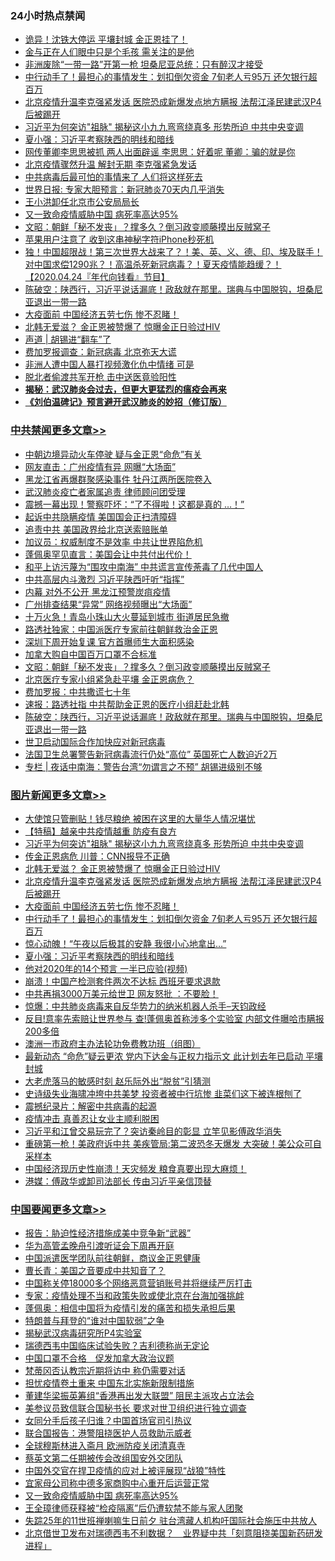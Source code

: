 <div class="catlist">
<h3>24小时热点禁闻</h3>
<ul>
<li><a href="https://github.com/fqnews/bnews/blob/master/worldnews/20200424/1318505.md">诡异！沈铁大停运 平壤封城 金正恩挂了！</a></li>
<li><a href="https://github.com/fqnews/bnews/blob/master/cbnews/20200424/1318550.md">金与正在人们眼中只是个毛孩 需关注的是他</a></li>
<li><a href="https://github.com/fqnews/bnews/blob/master/cbnews/20200424/1318522.md">非洲废除“一带一路”开第一枪 坦桑尼亚总统：只有醉汉才接受</a></li>
<li><a href="https://github.com/fqnews/bnews/blob/master/topimagenews/20200424/1318549.md">中行动手了！最担心的事情发生：划扣倒欠资金 7旬老人亏95万 还欠银行超百万</a></li>
<li><a href="https://github.com/fqnews/bnews/blob/master/topimagenews/20200424/1318615.md">北京疫情升温李克强紧发话 医院恐成新爆发点地方瞒报 法帮江泽民建武汉P4后被踢开</a></li>
<li><a href="https://github.com/fqnews/bnews/blob/master/topimagenews/20200424/1318647.md">习近平为何突访&quot;祖脉&quot; 揭秘这小九九弯弯绕真多 形势所迫 中共中央变调</a></li>
<li><a href="https://github.com/fqnews/bnews/blob/master/topimagenews/20200424/1318515.md">夏小强：习近平考察陕西的明线和暗线</a></li>
<li><a href="https://github.com/fqnews/bnews/blob/master/yule/20200424/1318676.md">网传董卿李思思被抓 两人出面辟谣 李思思：好着呢 董卿：骗的就是你</a></li>
<li><a href="https://github.com/fqnews/bnews/blob/master/cbnews/20200424/1318504.md">北京疫情骤然升温 解封无期 李克强紧急发话</a></li>
<li><a href="https://github.com/fqnews/bnews/blob/master/cnnews/20200425/1318850.md">中共病毒后最可怕的事情来了 人们将这样死去</a></li>
<li><a href="https://github.com/fqnews/bnews/blob/master/baitai/20200425/1318784.md">世界日报: 专家大胆预言：新冠肺炎70天内几乎消失</a></li>
<li><a href="https://github.com/fqnews/bnews/blob/master/cbnews/20200424/1318706.md">王小洪卸任北京市公安局局长</a></li>
<li><a href="https://github.com/fqnews/bnews/blob/master/headline/20200424/1318644.md">又一致命疫情威胁中国 病死率高达95%</a></li>
<li><a href="https://github.com/fqnews/bnews/blob/master/cbnews/20200425/1318937.md">文昭：朝鲜「秘不发丧」？撑多久？倒习政变顺藤摸出反贼窝子 </a></li>
<li><a href="https://github.com/fqnews/bnews/blob/master/cnnews/20200424/1318553.md">苹果用户注意了 收到这串神秘字符iPhone秒死机</a></li>
<li><a href="https://github.com/fqnews/bnews/blob/master/taiwannews/20200424/1318699.md">独！中国超限战！第三次世界大战来了？！美、英、义、德、印、埃及联手！对中国求偿1290兆？！高温杀死新冠病毒？！夏天疫情能趋缓？！【2020.04.24『年代向钱看』节目】</a></li>
<li><a href="https://github.com/fqnews/bnews/blob/master/cbnews/20200425/1318901.md">陈破空：陕西行，习近平说话漏底！政敌就在那里。瑞典与中国脱钩，坦桑尼亚退出一带一路 </a></li>
<li><a href="https://github.com/fqnews/bnews/blob/master/topimagenews/20200424/1318560.md">大疫面前 中国经济五劳七伤 惨不忍睹！</a></li>
<li><a href="https://github.com/fqnews/bnews/blob/master/topimagenews/20200424/1318621.md">北韩无爱滋？ 金正恩被赞爆了 惊曝金正日验过HIV</a></li>
<li><a href="https://github.com/fqnews/bnews/blob/master/baitai/20200424/1318529.md">声道 &#124; 胡锡进“翻车”了</a></li>
<li><a href="https://github.com/fqnews/bnews/blob/master/cbnews/20200425/1318824.md">费加罗报调查：新冠病毒 北京弥天大谎</a></li>
<li><a href="https://github.com/fqnews/bnews/blob/master/cbnews/20200425/1318778.md">非洲人遭中国人暴打视频激化仇中情绪 可是</a></li>
<li><a href="https://github.com/fqnews/bnews/blob/master/cbnews/20200424/1318537.md">脱北者偷渡共军开枪 击中送医竟验阳性</a></li>
<li><b><a href="https://github.com/fqnews/bnews/blob/master/comments/20200211/1275071.md" target="_blank">揭秘：武汉肺炎会过去，但更大更猛烈的瘟疫会再来</a></b></li>
<li><b><a href="https://github.com/fqnews/bnews/blob/master/comments/20200207/1272816.md" target="_blank">《刘伯温碑记》预言避开武汉肺炎的妙招（修订版）</a></b></li>
</ul>
</div>

<div class="catlist">
<h3><a href="https://github.com/fqnews/bnews/blob/master/cbnews/" target="_blank">中共禁闻</a><span><a href="https://github.com/fqnews/bnews/blob/master/cbnews/" target="_blank" rel="nofollow">更多文章>></a></span></h3>
<ul>
<li><a href="https://github.com/fqnews/bnews/blob/master/cbnews/20200425/1319099.md" target="_blank">中朝边境异动火车停驶 疑与金正恩“命危”有关</a></li>
<li><a href="https://github.com/fqnews/bnews/blob/master/cbnews/20200425/1319098.md" target="_blank">网友直击：广州疫情有异 网曝“大场面”</a></li>
<li><a href="https://github.com/fqnews/bnews/blob/master/cbnews/20200425/1319095.md" target="_blank">黑龙江省再爆群聚感染事件 牡丹江两所医院卷入</a></li>
<li><a href="https://github.com/fqnews/bnews/blob/master/cbnews/20200425/1319087.md" target="_blank">武汉肺炎疫亡者家属追责 律师顾问团受理</a></li>
<li><a href="https://github.com/fqnews/bnews/blob/master/cbnews/20200425/1319077.md" target="_blank">震撼一幕出现！警察吓坏：“了不得啦！这都是真的 …！”</a></li>
<li><a href="https://github.com/fqnews/bnews/blob/master/cbnews/20200425/1319054.md" target="_blank">起诉中共隐瞒疫情 美国国会正扫清障碍</a></li>
<li><a href="https://github.com/fqnews/bnews/blob/master/cbnews/20200425/1319053.md" target="_blank">追责中共 美国政界给北京送索赔账单</a></li>
<li><a href="https://github.com/fqnews/bnews/blob/master/cbnews/20200425/1319052.md" target="_blank">加议员：权威制度不是效率 中共让世界陷危机</a></li>
<li><a href="https://github.com/fqnews/bnews/blob/master/cbnews/20200425/1319051.md" target="_blank">蓬佩奥罕见直言：美国会让中共付出代价！</a></li>
<li><a href="https://github.com/fqnews/bnews/blob/master/cbnews/20200425/1319050.md" target="_blank">和平上访污蔑为“围攻中南海” 中共谎言宣传荼毒了几代中国人</a></li>
<li><a href="https://github.com/fqnews/bnews/blob/master/cbnews/20200425/1319013.md" target="_blank">中共高层内斗激烈 习近平陕西吁听“指挥”</a></li>
<li><a href="https://github.com/fqnews/bnews/blob/master/cbnews/20200425/1318992.md" target="_blank">内幕 对外不公开 黑龙江预警炭疽疫情</a></li>
<li><a href="https://github.com/fqnews/bnews/blob/master/cbnews/20200425/1318991.md" target="_blank">广州排查结果“异常” 网络视频曝出“大场面”</a></li>
<li><a href="https://github.com/fqnews/bnews/blob/master/cbnews/20200425/1318990.md" target="_blank">十万火急！青岛小珠山大火蔓延到城市 街道居民急撤</a></li>
<li><a href="https://github.com/fqnews/bnews/blob/master/cbnews/20200425/1318976.md" target="_blank">路透社独家：中国派医疗专家前往朝鲜救治金正恩</a></li>
<li><a href="https://github.com/fqnews/bnews/blob/master/cbnews/20200425/1318975.md" target="_blank">深圳下周开始复课 官方首曝师生大面积感染</a></li>
<li><a href="https://github.com/fqnews/bnews/blob/master/cbnews/20200425/1318944.md" target="_blank">加拿大购自中国百万口罩不合标准</a></li>
<li><a href="https://github.com/fqnews/bnews/blob/master/cbnews/20200425/1318937.md" target="_blank">文昭：朝鲜「秘不发丧」？撑多久？倒习政变顺藤摸出反贼窝子</a></li>
<li><a href="https://github.com/fqnews/bnews/blob/master/cbnews/20200425/1318935.md" target="_blank">北京医疗专家小组紧急赴平壤  金正恩病危？</a></li>
<li><a href="https://github.com/fqnews/bnews/blob/master/cbnews/20200425/1318919.md" target="_blank">费加罗报：中共撒谎七十年</a></li>
<li><a href="https://github.com/fqnews/bnews/blob/master/cbnews/20200425/1318917.md" target="_blank">速报：路透社指 中共帮助金正恩的医疗小组赶赴北韩</a></li>
<li><a href="https://github.com/fqnews/bnews/blob/master/cbnews/20200425/1318901.md" target="_blank">陈破空：陕西行，习近平说话漏底！政敌就在那里。瑞典与中国脱钩，坦桑尼亚退出一带一路</a></li>
<li><a href="https://github.com/fqnews/bnews/blob/master/cbnews/20200425/1318899.md" target="_blank">世卫启动国际合作加快应对新冠病毒</a></li>
<li><a href="https://github.com/fqnews/bnews/blob/master/cbnews/20200425/1318879.md" target="_blank">法国卫生总署警告新冠病毒流行仍处“高位” 英国死亡人数迫近2万</a></li>
<li><a href="https://github.com/fqnews/bnews/blob/master/cbnews/20200425/1318855.md" target="_blank">专栏 | 夜话中南海：警告台湾“勿谓言之不预”   胡锡进级别不够</a></li>

</ul>
</div>
<div class="catlist">
<h3><a href="https://github.com/fqnews/bnews/blob/master/topimagenews/" target="_blank">图片新闻</a><span><a href="https://github.com/fqnews/bnews/blob/master/topimagenews/" target="_blank" rel="nofollow">更多文章>></a></span></h3>
<ul>
<li><a href="https://github.com/fqnews/bnews/blob/master/topimagenews/20200425/1318989.md" target="_blank">大使馆只管删贴！钱尽粮绝 被困在这里的大量华人情况堪忧</a></li>
<li><a href="https://github.com/fqnews/bnews/blob/master/comments/20200424/1318689.md" target="_blank">【特稿】越亲中共疫情越重 防疫有良方</a></li>
<li><a href="https://github.com/fqnews/bnews/blob/master/topimagenews/20200424/1318647.md" target="_blank">习近平为何突访&quot;祖脉&quot; 揭秘这小九九弯弯绕真多 形势所迫 中共中央变调</a></li>
<li><a href="https://github.com/fqnews/bnews/blob/master/topimagenews/20200424/1318627.md" target="_blank">传金正恩病危 川普：CNN报导不正确</a></li>
<li><a href="https://github.com/fqnews/bnews/blob/master/topimagenews/20200424/1318621.md" target="_blank">北韩无爱滋？ 金正恩被赞爆了 惊曝金正日验过HIV</a></li>
<li><a href="https://github.com/fqnews/bnews/blob/master/topimagenews/20200424/1318615.md" target="_blank">北京疫情升温李克强紧发话 医院恐成新爆发点地方瞒报 法帮江泽民建武汉P4后被踢开</a></li>
<li><a href="https://github.com/fqnews/bnews/blob/master/topimagenews/20200424/1318560.md" target="_blank">大疫面前 中国经济五劳七伤 惨不忍睹！</a></li>
<li><a href="https://github.com/fqnews/bnews/blob/master/topimagenews/20200424/1318549.md" target="_blank">中行动手了！最担心的事情发生：划扣倒欠资金 7旬老人亏95万 还欠银行超百万</a></li>
<li><a href="https://github.com/fqnews/bnews/blob/master/topimagenews/20200424/1318548.md" target="_blank">惊心动魄！“午夜以后极其的安静 我很小心地拿出…”</a></li>
<li><a href="https://github.com/fqnews/bnews/blob/master/topimagenews/20200424/1318515.md" target="_blank">夏小强：习近平考察陕西的明线和暗线</a></li>
<li><a href="https://github.com/fqnews/bnews/blob/master/topimagenews/20200424/1318446.md" target="_blank">他对2020年的14个预言 一半已应验(视频)</a></li>
<li><a href="https://github.com/fqnews/bnews/blob/master/topimagenews/20200424/1318425.md" target="_blank">崩溃！中国产检测套件两次不达标 西班牙要求退款</a></li>
<li><a href="https://github.com/fqnews/bnews/blob/master/topimagenews/20200424/1318340.md" target="_blank">中共再捐3000万美元给世卫 网友怒批 ：不要脸！</a></li>
<li><a href="https://github.com/fqnews/bnews/blob/master/comments/20200423/1317726.md" target="_blank">惊爆：中共肺炎病毒来自反华势力的纳米机器人杀手&#8211;天钧政经</a></li>
<li><a href="https://github.com/fqnews/bnews/blob/master/topimagenews/20200423/1318096.md" target="_blank">反目!意率先索赔让世界参与 查!蓬佩奥首称涉多个实验室 内部文件曝哈市瞒报200多倍</a></li>
<li><a href="https://github.com/fqnews/bnews/blob/master/comments/20200423/1317910.md" target="_blank">澳洲一市政府主办法轮功免费教功班（组图）</a></li>
<li><a href="https://github.com/fqnews/bnews/blob/master/topimagenews/20200423/1318017.md" target="_blank">最新动态 “命危”疑云更浓 党内下达金与正权力指示文 此计划去年已启动 平壤封城</a></li>
<li><a href="https://github.com/fqnews/bnews/blob/master/topimagenews/20200423/1317960.md" target="_blank">大老虎落马的敏感时刻 赵乐际外出“脱贫”引猜测</a></li>
<li><a href="https://github.com/fqnews/bnews/blob/master/topimagenews/20200423/1317933.md" target="_blank">史诗级失业海啸冲垮中共美梦 投资者被中行坑惨 韭菜们这下被连根刨了</a></li>
<li><a href="https://github.com/fqnews/bnews/blob/master/comments/20200423/1310987.md" target="_blank">震撼纪录片：解密中共病毒的起源</a></li>
<li><a href="https://github.com/fqnews/bnews/blob/master/comments/20200422/1317445.md" target="_blank">疫情冲击 真善忍让女业主顺利脱困</a></li>
<li><a href="https://github.com/fqnews/bnews/blob/master/topimagenews/20200422/1317402.md" target="_blank">习近平和江曾交易玩完了？突访秦岭目的彰显 立竿见影傅政华消失</a></li>
<li><a href="https://github.com/fqnews/bnews/blob/master/topimagenews/20200422/1317371.md" target="_blank">重磅第一枪！美政府诉中共 美疾管局:第二波恐冬天爆发 大突破！美公众可自采样本</a></li>
<li><a href="https://github.com/fqnews/bnews/blob/master/topimagenews/20200422/1317262.md" target="_blank">中国经济现历史性崩溃！天灾频发 粮食真要出现大麻烦！</a></li>
<li><a href="https://github.com/fqnews/bnews/blob/master/topimagenews/20200422/1317242.md" target="_blank">港媒：傅政华或卸司法部长 传由习近平亲信顶替</a></li>

</ul>
</div>
<div class="catlist">
<h3><a href="https://github.com/fqnews/bnews/blob/master/headline/" target="_blank">中国要闻</a><span><a href="https://github.com/fqnews/bnews/blob/master/headline/" target="_blank" rel="nofollow">更多文章>></a></span></h3>
<ul>
<li><a href="https://github.com/fqnews/bnews/blob/master/headline/20200425/1319067.md" target="_blank">报告：胁迫性经济措施成美中竞争新“武器”</a></li>
<li><a href="https://github.com/fqnews/bnews/blob/master/headline/20200425/1319035.md" target="_blank">华为高管孟晚舟引渡听证会下周再开庭</a></li>
<li><a href="https://github.com/fqnews/bnews/blob/master/headline/20200425/1319034.md" target="_blank">中国派遣医学团队前往朝鲜，商议金正恩健康</a></li>
<li><a href="https://github.com/fqnews/bnews/blob/master/headline/20200425/1318943.md" target="_blank">曹长青：美国之音要成中共知音了？</a></li>
<li><a href="https://github.com/fqnews/bnews/blob/master/headline/20200425/1318972.md" target="_blank">中国称关停18000多个网络恶意营销账号并将继续严厉打击</a></li>
<li><a href="https://github.com/fqnews/bnews/blob/master/headline/20200425/1318959.md" target="_blank">专家：疫情处理不当和政策失败或使北京在台海加强挑衅</a></li>
<li><a href="https://github.com/fqnews/bnews/blob/master/headline/20200425/1318896.md" target="_blank">蓬佩奥：相信中国将为疫情引发的痛苦和损失承担后果</a></li>
<li><a href="https://github.com/fqnews/bnews/blob/master/headline/20200425/1318859.md" target="_blank">特朗普与拜登的“谁对中国软弱”之争</a></li>
<li><a href="https://github.com/fqnews/bnews/blob/master/headline/20200425/1318838.md" target="_blank">揭秘武汉病毒研究所P4实验室</a></li>
<li><a href="https://github.com/fqnews/bnews/blob/master/headline/20200425/1318837.md" target="_blank">瑞德西韦中国临床试验失败？吉利德称尚无定论</a></li>
<li><a href="https://github.com/fqnews/bnews/blob/master/headline/20200425/1318807.md" target="_blank">中国口罩不合格　促发加拿大政治议题</a></li>
<li><a href="https://github.com/fqnews/bnews/blob/master/headline/20200425/1318806.md" target="_blank">梵蒂冈否认教宗近期将访中 称仍需要对话</a></li>
<li><a href="https://github.com/fqnews/bnews/blob/master/headline/20200425/1318805.md" target="_blank">担忧疫情卷土重来 中国东北实施新限制措施</a></li>
<li><a href="https://github.com/fqnews/bnews/blob/master/headline/20200425/1318804.md" target="_blank">董建华梁振英筹组“香港再出发大联盟” 阻民主派攻占立法会</a></li>
<li><a href="https://github.com/fqnews/bnews/blob/master/headline/20200425/1318803.md" target="_blank">美参议员致信联合国秘书长 要求对世卫组织进行独立调查</a></li>
<li><a href="https://github.com/fqnews/bnews/blob/master/headline/20200425/1318795.md" target="_blank">女同分手后孩子归谁？中国首场官司引热议</a></li>
<li><a href="https://github.com/fqnews/bnews/blob/master/headline/20200425/1318786.md" target="_blank">联合国报告：港警阻挠医护人员救助示威者</a></li>
<li><a href="https://github.com/fqnews/bnews/blob/master/headline/20200425/1318767.md" target="_blank">全球穆斯林进入斋月    欧洲防疫关闭清真寺</a></li>
<li><a href="https://github.com/fqnews/bnews/blob/master/headline/20200425/1318766.md" target="_blank">蔡英文第二任期被传会改组国安外交团队</a></li>
<li><a href="https://github.com/fqnews/bnews/blob/master/headline/20200425/1318759.md" target="_blank">中国外交官在捍卫疫情的应对上被评展现“战狼”特性</a></li>
<li><a href="https://github.com/fqnews/bnews/blob/master/headline/20200425/1318758.md" target="_blank">宜家母公司称中德多家商购中心重开后运营正常</a></li>
<li><a href="https://github.com/fqnews/bnews/blob/master/headline/20200424/1318644.md" target="_blank">又一致命疫情威胁中国 病死率高达95%</a></li>
<li><a href="https://github.com/fqnews/bnews/blob/master/headline/20200424/1318721.md" target="_blank">王全璋律师获释被“检疫隔离”后仍遭软禁不能与家人团聚</a></li>
<li><a href="https://github.com/fqnews/bnews/blob/master/headline/20200424/1318703.md" target="_blank">失踪25年的11世班禅喇嘛生日前夕     驻台湾藏人机构吁国际社会施压中共放人</a></li>
<li><a href="https://github.com/fqnews/bnews/blob/master/headline/20200424/1318702.md" target="_blank">北京借世卫发布对瑞德西韦不利数据？　业界疑中共「刻意阻挠美国新药研发进程」</a></li>

</ul>
</div>
